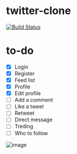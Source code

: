 # twitter-clone
[![Build Status](https://travis-ci.org/superbahbi/twitter-clone.svg?branch=master)](https://travis-ci.org/superbahbi/twitter-clone)
# to-do
- [x] Login
- [x] Register
- [x] Feed list
- [x] Profile
- [x] Edit profile
- [ ] Add a comment
- [ ] Like a tweet
- [ ] Retweet
- [ ] Direct message
- [ ] Treding
- [ ] Who to follow

![image](https://i.gyazo.com/e17df3e5121547167b6b8d6a7f6ab243.png)
